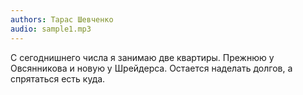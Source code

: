 ```yaml
---
authors: Тарас Шевченко
audio: sample1.mp3
---
```


С сегоднишнего числа я занимаю две квартиры. Прежнюю у Овсянникова и
новую у Шрейдерса. Остается наделать долгов, а спрятаться есть куда.
